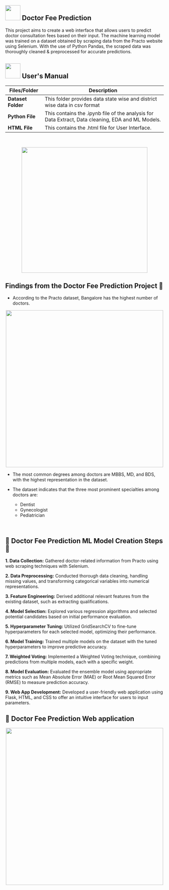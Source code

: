##  <img src="https://media.tenor.com/Wq-8a2yGCSkAAAAi/stethoscope-stethoscope-images.gif" width="48" height="48"> Doctor Fee Prediction
This project aims to create a web interface that allows users to predict doctor consultation fees based on their input. The machine learning model was trained on a dataset obtained by scraping data from the Practo website using Selenium. With the use of Python Pandas, the scraped data was thoroughly cleaned & preprocessed for accurate predictions.
##  <img src="https://user-images.githubusercontent.com/106439762/181935629-b3c47bd3-77fb-4431-a11c-ff8ba0942b63.gif" width="48" height="48"> **User's Manual**

| Files/Folder| Description |
| ------------- | ------------- |
| **Dataset Folder** | This folder provides data state wise and district wise data in csv format |
| **Python File** | This contains the .ipynb file of the analysis for Data Extract, Data cleaning, EDA and ML Models.  |
| **HTML File** | This contains the .html file for User Interface.  |

<br>

<p align="center"><img src="https://i.pinimg.com/originals/13/66/c9/1366c95f8c249b8422d2caaae287cb63.gif" width="400" ></p>

   
## Findings from the Doctor Fee Prediction Project 🧪

- According to the Practo dataset, Bangalore has the highest number of doctors.
 <p align="center"><img src="![image](https://github.com/Sannidhi-Shetty2/Doctor-Fee-Prediction/assets/62684303/9c6f57eb-fdd5-4983-bcd3-4524743dbb2e)" width="500"</p>
 
- The most common degrees among doctors are MBBS, MD, and BDS, with the highest representation in the dataset.
  
- The dataset indicates that the three most prominent specialties among doctors are:
  - Dentist
  - Gynecologist
  - Pediatrician

        
 <br>


## 🏥 Doctor Fee Prediction ML Model Creation Steps 🧠

**1. Data Collection:** Gathered doctor-related information from Practo using web scraping techniques with Selenium.

**2. Data Preprocessing:** Conducted thorough data cleaning, handling missing values, and transforming categorical variables into numerical representations.

**3. Feature Engineering:** Derived additional relevant features from the existing dataset, such as extracting qualifications.

**4. Model Selection:** Explored various regression algorithms and selected potential candidates based on initial performance evaluation.

**5. Hyperparameter Tuning:** Utilized GridSearchCV to fine-tune hyperparameters for each selected model, optimizing their performance.

**6. Model Training:** Trained multiple models on the dataset with the tuned hyperparameters to improve predictive accuracy.

**7. Weighted Voting:** Implemented a Weighted Voting technique, combining predictions from multiple models, each with a specific weight.

**8. Model Evaluation:** Evaluated the ensemble model using appropriate metrics such as Mean Absolute Error (MAE) or Root Mean Squared Error (RMSE) to measure prediction accuracy.

**9. Web App Development:** Developed a user-friendly web application using Flask, HTML, and CSS to offer an intuitive interface for users to input parameters.

## 🏥 Doctor Fee Prediction Web application

 <p align="center"><img src="https://github.com/Sannidhi-Shetty2/Doctor-Fee-Prediction/assets/62684303/92d53380-68d4-4289-8d43-4e386d3b2025" width="500" ></p>
 

